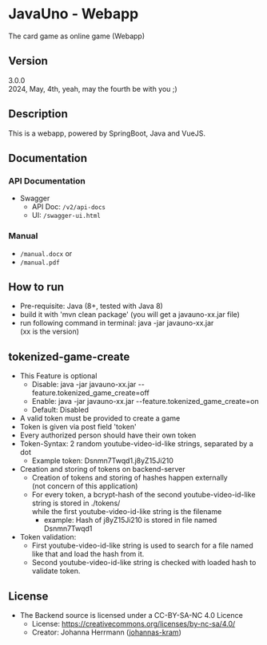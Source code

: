 # JavaUno - Webapp

The card game as online game (Webapp)

## Version
3.0.0 \
2024, May, 4th, yeah, may the fourth be with you ;)

## Description
This is a webapp, powered by SpringBoot, Java and VueJS.

## Documentation

### API Documentation
* Swagger
  * API Doc: `/v2/api-docs`
  * UI: `/swagger-ui.html`

### Manual
* `/manual.docx` or
* `/manual.pdf`
    
## How to run
* Pre-requisite: Java (8+, tested with Java 8)
* build it with 'mvn clean package' (you will get a javauno-xx.jar file)
* run following command in terminal: java -jar javauno-xx.jar\
  (xx is the version)

## tokenized-game-create
* This Feature is optional
  * Disable: java -jar javauno-xx.jar --feature.tokenized_game_create=off
  * Enable: java -jar javauno-xx.jar --feature.tokenized_game_create=on
  * Default: Disabled
* A valid token must be provided to create a game
* Token is given via post field 'token'
* Every authorized person should have their own token
* Token-Syntax: 2 random youtube-video-id-like strings, separated by a dot
  * Example token: Dsnmn7Twqd1.j8yZ15Ji210
* Creation and storing of tokens on backend-server
  * Creation of tokens and storing of hashes happen externally\
    (not concern of this application)
  * For every token, a bcrypt-hash of the second youtube-video-id-like string is stored in ./tokens/\
    while the first youtube-video-id-like string is the filename
    * example: Hash of j8yZ15Ji210 is stored in file named Dsnmn7Twqd1
* Token validation:
  * First youtube-video-id-like string is used to search for a file named like that and load the hash from it.
  * Second youtube-video-id-like string is checked with loaded hash to validate token.
  
## License
* The Backend source is licensed under a CC-BY-SA-NC 4.0 Licence
  * License: https://creativecommons.org/licenses/by-nc-sa/4.0/
  * Creator: Johanna Herrmann ([johannas-kram](https://github.com/johannas-kram))
